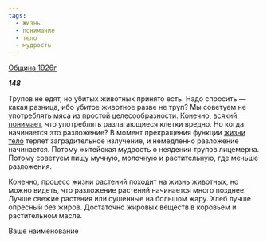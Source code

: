```yaml
---
tags:
  - жизнь
  - понимание
  - тело
  - мудрость
---
```

[Община 1926г](https://127.0.0.1:4002/agni/1926)

___148___

Трупов не едят, но убитых животных принято есть. Надо спросить — какая разница, ибо убитое животное разве не труп? Мы советуем не употреблять мяса из простой целесообразности. Конечно, всякий [понимает](../../../tags/#понимание), что употреблять разлагающиеся клетки вредно. Но когда начинается это разложение? В момент прекращения функции [жизни](../../../tags/#жизнь) [тело](../../../tags/#тело) теряет заградительное излучение, и немедленно разложение начинается. Потому житейская мудрость о неядении трупов лицемерна. Потому советуем пищу мучную, молочную и растительную, где меньше разложения.   

Конечно, процесс [жизни](../../../tags/#жизнь) растений походит на жизнь животных, но можно видеть, что разложение растений начинается много позднее. Лучше свежие растения или сушенные на большом жару. Хлеб лучше опресный без жиров. Достаточно жировых веществ в коровьем и растительном масле.   

Ваше наименование 